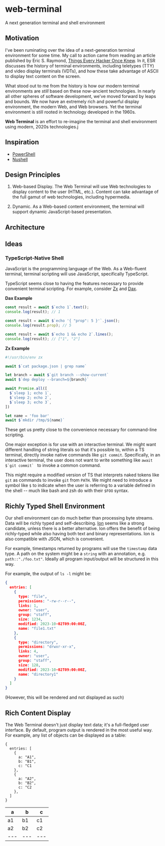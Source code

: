 # web-terminal
A next generation terminal and shell environment

## Motivation

I've been ruminating over the idea of a next-generation terminal environment for some time. My call to action came from reading an article published by Eric S. Raymond, [Things Every Hacker Once Knew](http://www.catb.org/~esr/faqs/things-every-hacker-once-knew/). In it, ESR discusses the history of terminal environments, including teletypes (TTY) and video display terminals (VDTs), and how these take advantage of ASCII to display text content on the screen.

What stood out to me from the history is how our modern terminal environments are *still* based on these now-ancient technologies. In nearly all other spheres of software development, we've moved forward by leaps and bounds. We now have an extremely rich and powerful display environment, the modern Web, and Web browsers. Yet the terminal environment is still rooted in technology developed in the 1960s.

**Web Terminal** is an effort to re-imagine the terminal and shell environment using modern, 2020s technologies.j

## Inspiration

* [PowerShell](https://learn.microsoft.com/en-us/powershell/)
* [Nushell](https://www.nushell.sh/)

## Design Principles

1. Web-based Display. The Web Terminal will use Web technologies to display content to the user (HTML, etc.). Content can take advantage of the full gamut of web technologies, including hypermedia.

2. Dynamic. As a Web-based content environment, the terminal will support dynamic JavaScript-based presentation.

## Architecture


## Ideas

### TypeScript-Native Shell

JavaScript is the programming language of the Web. As a Web-fluent terminal, terminal scripting will use JavaScript, specifically TypeScript.

TypeScript seems close to having the features necessary to provide convenient terminal scripting. For example, consider [Zx](https://github.com/google/zx) and [Dax](https://github.com/dsherret/dax).

**Dax Example**

```typescript
const result = await $`echo 1`.text();
console.log(result); // 1

const result = await $`echo '{ "prop": 5 }'`.json();
console.log(result.prop); // 5

const result = await $`echo 1 && echo 2`.lines();
console.log(result); // ["1", "2"]
```

**Zx Example**

```typescript
#!/usr/bin/env zx

await $`cat package.json | grep name`

let branch = await $`git branch --show-current`
await $`dep deploy --branch=${branch}`

await Promise.all([
  $`sleep 1; echo 1`,
  $`sleep 2; echo 2`,
  $`sleep 3; echo 3`,
])

let name = 'foo bar'
await $`mkdir /tmp/${name}`
```

These get us pretty close to the convenience necessary for command-line scripting.

One major exception is for use with an interactive terminal. We might want different handling of string literals so that it's possible to, within a TS terminal, directly invoke native commands like `git commit`. Specifically, in an interactive terminal, the user does not want to write something like ``await $`git commit` `` to invoke a common command.

This might require a modified version of TS that interprets naked tokens like `git` as commands to invoke `git` from `PATH`. We might need to introduce a symbol like `$` to indicate when the user is referring to a variable defined in the shell -- much like bash and zsh do with their `$FOO` syntax.

## Richly Typed Shell Environment

Our shell environment can do much better than processing byte streams. Data will be richly typed and self-describing. [Ion](https://amazon-ion.github.io/ion-docs/) seems like a strong candidate, unless there is a better alternative. Ion offers the benefit of being richly-typed while also having both text and binary representations. Ion is also compatible with JSON, which is convenient.

For example, timestamps returned by programs will use the `timestamp` data type. A path on the system might be a `string` with an annotation, e.g. `path::"./foo.txt"`. Ideally all program input/output will be structured in this way.

For example, the output of `ls -l` might be:

```json
{
  entries: [
    {
      type: "file",
      permissions: "-rw-r--r--",
      links: 1,
      owner: "user",
      group: "staff",
      size: 1234,
      modified: 2023-10-02T09:00:00Z,
      name: "file1.txt"
    },
    {
      type: "directory",
      permissions: "drwxr-xr-x",
      links: 4,
      owner: "user",
      group: "staff",
      size: 128,
      modified: 2023-10-02T09:00:00Z,
      name: "directory1"
    }
  ]
}
```

(However, this will be rendered and not displayed as such)

## Rich Content Display

The Web Terminal doesn't just display text data; it's a full-fledged user interface. By default, program output is rendered in the most useful way. For example, any list of objects can be displayed as a table:

```
{
  entries: [
    {
      a: "A1",
      b: "B1",
      c: "C1
    },
    {
      a: "A2",
      b: "B2",
      c: "C2
    },
  ]
}
```

| a | b | c |
| --- | --- | --- |
| a1 | b1 | c1 |
| a2 | b2 | c2 |
|---|---|---|

